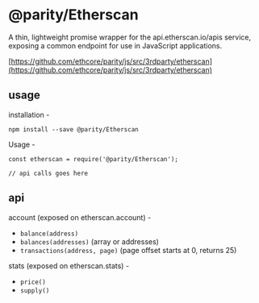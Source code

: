 # @parity/Etherscan

A thin, lightweight promise wrapper for the api.etherscan.io/apis service, exposing a common endpoint for use in JavaScript applications.

[https://github.com/ethcore/parity/js/src/3rdparty/etherscan](https://github.com/ethcore/parity/js/src/3rdparty/etherscan)

## usage

installation -

```
npm install --save @parity/Etherscan
```

Usage -

```
const etherscan = require('@parity/Etherscan');

// api calls goes here
```

## api

account (exposed on etherscan.account) -

- `balance(address)`
- `balances(addresses)` (array or addresses)
- `transactions(address, page)` (page offset starts at 0, returns 25)

stats (exposed on etherscan.stats) -

- `price()`
- `supply()`
